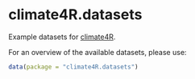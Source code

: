 # climate4R.datasets
Example datasets for [climate4R](https://github.com/SantanderMetGroup/climate4R).

For an overview of the available datasets, please use:

```R
data(package = "climate4R.datasets")
```

